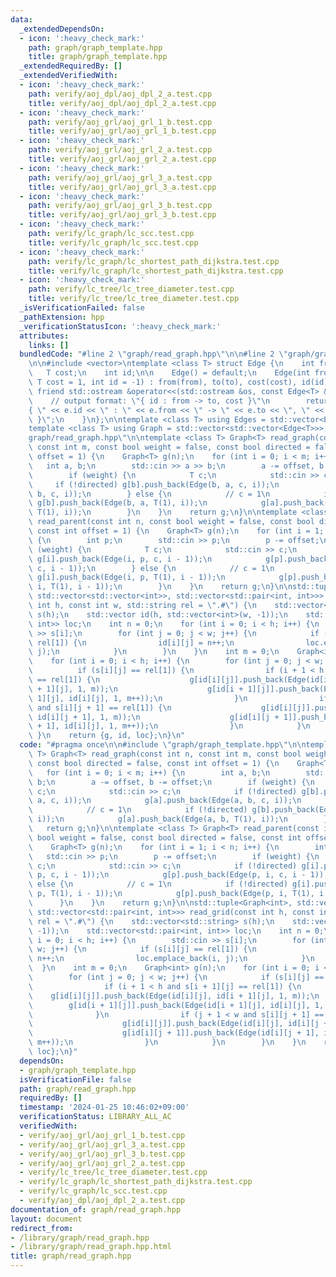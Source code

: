 ```yaml
---
data:
  _extendedDependsOn:
  - icon: ':heavy_check_mark:'
    path: graph/graph_template.hpp
    title: graph/graph_template.hpp
  _extendedRequiredBy: []
  _extendedVerifiedWith:
  - icon: ':heavy_check_mark:'
    path: verify/aoj_dpl/aoj_dpl_2_a.test.cpp
    title: verify/aoj_dpl/aoj_dpl_2_a.test.cpp
  - icon: ':heavy_check_mark:'
    path: verify/aoj_grl/aoj_grl_1_b.test.cpp
    title: verify/aoj_grl/aoj_grl_1_b.test.cpp
  - icon: ':heavy_check_mark:'
    path: verify/aoj_grl/aoj_grl_2_a.test.cpp
    title: verify/aoj_grl/aoj_grl_2_a.test.cpp
  - icon: ':heavy_check_mark:'
    path: verify/aoj_grl/aoj_grl_3_a.test.cpp
    title: verify/aoj_grl/aoj_grl_3_a.test.cpp
  - icon: ':heavy_check_mark:'
    path: verify/aoj_grl/aoj_grl_3_b.test.cpp
    title: verify/aoj_grl/aoj_grl_3_b.test.cpp
  - icon: ':heavy_check_mark:'
    path: verify/lc_graph/lc_scc.test.cpp
    title: verify/lc_graph/lc_scc.test.cpp
  - icon: ':heavy_check_mark:'
    path: verify/lc_graph/lc_shortest_path_dijkstra.test.cpp
    title: verify/lc_graph/lc_shortest_path_dijkstra.test.cpp
  - icon: ':heavy_check_mark:'
    path: verify/lc_tree/lc_tree_diameter.test.cpp
    title: verify/lc_tree/lc_tree_diameter.test.cpp
  _isVerificationFailed: false
  _pathExtension: hpp
  _verificationStatusIcon: ':heavy_check_mark:'
  attributes:
    links: []
  bundledCode: "#line 2 \"graph/read_graph.hpp\"\n\n#line 2 \"graph/graph_template.hpp\"\
    \n\n#include <vector>\ntemplate <class T> struct Edge {\n    int from, to;\n \
    \   T cost;\n    int id;\n\n    Edge() = default;\n    Edge(int from, int to,\
    \ T cost = 1, int id = -1) : from(from), to(to), cost(cost), id(id) {}\n\n   \
    \ friend std::ostream &operator<<(std::ostream &os, const Edge<T> &e) {\n    \
    \    // output format: \"{ id : from -> to, cost }\"\n        return os << \"\
    { \" << e.id << \" : \" << e.from << \" -> \" << e.to << \", \" << e.cost << \"\
    \ }\";\n    }\n};\n\ntemplate <class T> using Edges = std::vector<Edge<T>>;\n\
    template <class T> using Graph = std::vector<std::vector<Edge<T>>>;\n#line 4 \"\
    graph/read_graph.hpp\"\n\ntemplate <class T> Graph<T> read_graph(const int n,\
    \ const int m, const bool weight = false, const bool directed = false, const int\
    \ offset = 1) {\n    Graph<T> g(n);\n    for (int i = 0; i < m; i++) {\n     \
    \   int a, b;\n        std::cin >> a >> b;\n        a -= offset, b -= offset;\n\
    \        if (weight) {\n            T c;\n            std::cin >> c;\n       \
    \     if (!directed) g[b].push_back(Edge(b, a, c, i));\n            g[a].push_back(Edge(a,\
    \ b, c, i));\n        } else {\n            // c = 1\n            if (!directed)\
    \ g[b].push_back(Edge(b, a, T(1), i));\n            g[a].push_back(Edge(a, b,\
    \ T(1), i));\n        }\n    }\n    return g;\n}\n\ntemplate <class T> Graph<T>\
    \ read_parent(const int n, const bool weight = false, const bool directed = false,\
    \ const int offset = 1) {\n    Graph<T> g(n);\n    for (int i = 1; i < n; i++)\
    \ {\n        int p;\n        std::cin >> p;\n        p -= offset;\n        if\
    \ (weight) {\n            T c;\n            std::cin >> c;\n            if (!directed)\
    \ g[i].push_back(Edge(i, p, c, i - 1));\n            g[p].push_back(Edge(p, i,\
    \ c, i - 1));\n        } else {\n            // c = 1\n            if (!directed)\
    \ g[i].push_back(Edge(i, p, T(1), i - 1));\n            g[p].push_back(Edge(p,\
    \ i, T(1), i - 1));\n        }\n    }\n    return g;\n}\n\nstd::tuple<Graph<int>,\
    \ std::vector<std::vector<int>>, std::vector<std::pair<int, int>>> read_grid(const\
    \ int h, const int w, std::string rel = \".#\") {\n    std::vector<std::string>\
    \ s(h);\n    std::vector id(h, std::vector<int>(w, -1));\n    std::vector<std::pair<int,\
    \ int>> loc;\n    int n = 0;\n    for (int i = 0; i < h; i++) {\n        std::cin\
    \ >> s[i];\n        for (int j = 0; j < w; j++) {\n            if (s[i][j] ==\
    \ rel[1]) {\n                id[i][j] = n++;\n                loc.emplace_back(i,\
    \ j);\n            }\n        }\n    }\n    int m = 0;\n    Graph<int> g(n);\n\
    \    for (int i = 0; i < h; i++) {\n        for (int j = 0; j < w; j++) {\n  \
    \          if (s[i][j] == rel[1]) {\n                if (i + 1 < h and s[i + 1][j]\
    \ == rel[1]) {\n                    g[id[i][j]].push_back(Edge(id[i][j], id[i\
    \ + 1][j], 1, m));\n                    g[id[i + 1][j]].push_back(Edge(id[i +\
    \ 1][j], id[i][j], 1, m++));\n                }\n                if (j + 1 < w\
    \ and s[i][j + 1] == rel[1]) {\n                    g[id[i][j]].push_back(Edge(id[i][j],\
    \ id[i][j + 1], 1, m));\n                    g[id[i][j + 1]].push_back(Edge(id[i][j\
    \ + 1], id[i][j], 1, m++));\n                }\n            }\n        }\n   \
    \ }\n    return {g, id, loc};\n}\n"
  code: "#pragma once\n\n#include \"graph/graph_template.hpp\"\n\ntemplate <class\
    \ T> Graph<T> read_graph(const int n, const int m, const bool weight = false,\
    \ const bool directed = false, const int offset = 1) {\n    Graph<T> g(n);\n \
    \   for (int i = 0; i < m; i++) {\n        int a, b;\n        std::cin >> a >>\
    \ b;\n        a -= offset, b -= offset;\n        if (weight) {\n            T\
    \ c;\n            std::cin >> c;\n            if (!directed) g[b].push_back(Edge(b,\
    \ a, c, i));\n            g[a].push_back(Edge(a, b, c, i));\n        } else {\n\
    \            // c = 1\n            if (!directed) g[b].push_back(Edge(b, a, T(1),\
    \ i));\n            g[a].push_back(Edge(a, b, T(1), i));\n        }\n    }\n \
    \   return g;\n}\n\ntemplate <class T> Graph<T> read_parent(const int n, const\
    \ bool weight = false, const bool directed = false, const int offset = 1) {\n\
    \    Graph<T> g(n);\n    for (int i = 1; i < n; i++) {\n        int p;\n     \
    \   std::cin >> p;\n        p -= offset;\n        if (weight) {\n            T\
    \ c;\n            std::cin >> c;\n            if (!directed) g[i].push_back(Edge(i,\
    \ p, c, i - 1));\n            g[p].push_back(Edge(p, i, c, i - 1));\n        }\
    \ else {\n            // c = 1\n            if (!directed) g[i].push_back(Edge(i,\
    \ p, T(1), i - 1));\n            g[p].push_back(Edge(p, i, T(1), i - 1));\n  \
    \      }\n    }\n    return g;\n}\n\nstd::tuple<Graph<int>, std::vector<std::vector<int>>,\
    \ std::vector<std::pair<int, int>>> read_grid(const int h, const int w, std::string\
    \ rel = \".#\") {\n    std::vector<std::string> s(h);\n    std::vector id(h, std::vector<int>(w,\
    \ -1));\n    std::vector<std::pair<int, int>> loc;\n    int n = 0;\n    for (int\
    \ i = 0; i < h; i++) {\n        std::cin >> s[i];\n        for (int j = 0; j <\
    \ w; j++) {\n            if (s[i][j] == rel[1]) {\n                id[i][j] =\
    \ n++;\n                loc.emplace_back(i, j);\n            }\n        }\n  \
    \  }\n    int m = 0;\n    Graph<int> g(n);\n    for (int i = 0; i < h; i++) {\n\
    \        for (int j = 0; j < w; j++) {\n            if (s[i][j] == rel[1]) {\n\
    \                if (i + 1 < h and s[i + 1][j] == rel[1]) {\n                \
    \    g[id[i][j]].push_back(Edge(id[i][j], id[i + 1][j], 1, m));\n            \
    \        g[id[i + 1][j]].push_back(Edge(id[i + 1][j], id[i][j], 1, m++));\n  \
    \              }\n                if (j + 1 < w and s[i][j + 1] == rel[1]) {\n\
    \                    g[id[i][j]].push_back(Edge(id[i][j], id[i][j + 1], 1, m));\n\
    \                    g[id[i][j + 1]].push_back(Edge(id[i][j + 1], id[i][j], 1,\
    \ m++));\n                }\n            }\n        }\n    }\n    return {g, id,\
    \ loc};\n}"
  dependsOn:
  - graph/graph_template.hpp
  isVerificationFile: false
  path: graph/read_graph.hpp
  requiredBy: []
  timestamp: '2024-01-25 10:46:02+09:00'
  verificationStatus: LIBRARY_ALL_AC
  verifiedWith:
  - verify/aoj_grl/aoj_grl_1_b.test.cpp
  - verify/aoj_grl/aoj_grl_3_a.test.cpp
  - verify/aoj_grl/aoj_grl_3_b.test.cpp
  - verify/aoj_grl/aoj_grl_2_a.test.cpp
  - verify/lc_tree/lc_tree_diameter.test.cpp
  - verify/lc_graph/lc_shortest_path_dijkstra.test.cpp
  - verify/lc_graph/lc_scc.test.cpp
  - verify/aoj_dpl/aoj_dpl_2_a.test.cpp
documentation_of: graph/read_graph.hpp
layout: document
redirect_from:
- /library/graph/read_graph.hpp
- /library/graph/read_graph.hpp.html
title: graph/read_graph.hpp
---
```


